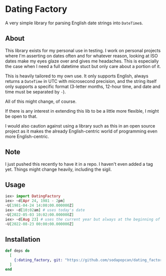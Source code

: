 # Dating Factory

A very simple library for parsing English date strings into `DateTime`s.

## About

This library exists for my personal use in testing.  I work on personal projects
where I'm asserting on dates often and for whatever reason, looking at ISO dates
make my eyes glaze over and gives me headaches.  This is especially the case
when I need a full datetime stuct but only care about a portion of it.

This is heavily tailored to my own use.  It only supports English, always
returns a `DateTime` in UTC with microsecond precision, and the string itself
only supports a specific format (3-letter months, 12-hour time, and date and
time must be separated by ` - `).

All of this might change, of course.

If there is any interest in extending this lib to be a little more flexible,
I might be open to that.

I would also caution against using a library such as this in an open source
project as it makes the already English-centric world of programming even more
English-centric.

## Note

I just pushed this recently to have it in a repo.  I haven't even added a tag
yet.  Things might change heavily, including the sigil.

## Usage

```elixir
iex> import DatingFactory
iex> ~d[Apr 24, 1981 - 2pm]
~U[1981-04-24 14:00:00.000000Z]
iex> ~d[10:02am] # uses today's date
~U[2022-05-03 10:02:00.000000Z]
iex> ~d[Aug 23] # uses the current year but always at the beginning of the day
~U[2022-08-23 00:00:00.000000Z]
```

## Installation

```elixir
def deps do
  [
    {:dating_factory, git: "https://github.com/sodapopcan/dating_factory.git"}
  ]
end
```
